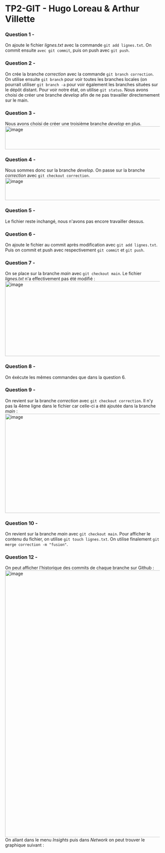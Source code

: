 # TP2-GIT - Hugo Loreau & Arthur Villette

### Question 1 - 
On ajoute le fichier _lignes.txt_ avec la commande `git add lignes.txt`. On commit ensuite `avec git commit`, puis on push avec `git push`.

### Question 2 -
On crée la branche _correction_ avec la commande `git branch correction`. On utilise ensuite `git branch` pour voir toutes les branches locales (on pourrait utiliser `git branch -a` pour voir également les branches situées sur le dépôt distant. Pour voir notre état, on utilise `git status`. 
Nous avons choisi de créer une branche _develop_ afin de ne pas travailler directemement sur le main. 


### Question 3 -
Nous avons choisi de créer une troisième branche _develop_ en plus. 
<img width="571" height="75" alt="image" src="https://github.com/user-attachments/assets/1542b705-62c1-4a12-896a-df6579173c43" />

### Question 4 -
Nous sommes donc sur la branche _develop_. On passe sur la branche _correction_ avec `git checkout correction`.
<img width="615" height="72" alt="image" src="https://github.com/user-attachments/assets/8692390b-a8fb-41c8-8253-8dea26d02539" />

### Question 5 -
Le fichier reste inchangé, nous n'avons pas encore travailler dessus.

### Question 6 -
On ajoute le fichier au commit après modification avec `git add lignes.txt`. Puis on commit et push avec respectivement `git commit` et `git push`.

### Question 7 -
On se place sur la branche _main_ avec `git checkout main`. 
Le fichier _lignes.txt_ n'a effectivement pas été modifié : 
<img width="1767" height="243" alt="image" src="https://github.com/user-attachments/assets/110a6ab6-1b2f-4b85-8e1a-4369ce382fd6" />

### Question 8 -
On éxécute les mêmes commandes que dans la question 6.

### Question 9 -
On revient sur la branche _correction_ avec `git checkout correction`. 
Il n'y pas la 4ème ligne dans le fichier car celle-ci a été ajoutée dans la branche _main_ : 
<img width="1763" height="322" alt="image" src="https://github.com/user-attachments/assets/41e70e54-cbd7-41e3-8d39-d08a6987fbd4" />

### Question 10 -
On revient sur la branche _main_ avec `git checkout main`.
Pour afficher le contenu du fichier, on utilise `git touch lignes.txt`.
On utilise finalement `git merge correction -m "fusion"`.

### Question 12 -
On peut afficher l'historique des commits de chaque branche sur Github : 
<img width="1584" height="866" alt="image" src="https://github.com/user-attachments/assets/b8a4e0b4-40e3-4a30-8fd6-4b2dc946053b" />
On allant dans le menu _Insights_ puis dans _Network_ on peut trouver le graphique suivant : 





